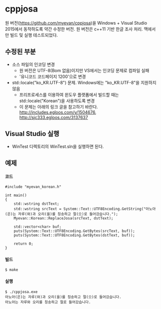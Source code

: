 cppjosa
=======
원 버전(https://github.com/myevan/cppjosa)을 Windows + Visual Studio 2015에서 동작하도록 약간 수정한 버전.
원 버전은 c++11 기반 한글 조사 처리. 맥에서만 빌드 및 실행 테스트되었다.

## 수정된 부분
- 소스 파일의 인코딩 변경
    - 원 버전은 UTF-8(Bom 없음)이지만 VS에서는 인코딩 문제로 컴파일 실패
    - '유니코드 코드페이지 1200'으로 변경
- std::locale("ko_KR.UTF-8") 문제. Windows에는 "ko_KR.UTF-8"을 지원하지 않음
    - 프리프로세스를 이용하여 윈도우 플랫폼에서 빌드할 때는 std::locale("Korean")을 사용하도록 변경
    - 이 문제는 아래의 링크 글을 참고하기 바란다. http://includes.egloos.com/v/1504676, http://sjc333.egloos.com/3137637

## Visual Studio 실행
- WinTest 디렉토리의 WinTest.sln을 실행하면 된다.



## 예제

#### 코드

    #include "myevan_korean.h"

    int main()
    {
        std::wstring dstText;
        std::wstring srcText = System::Text::UTF8Encoding.GetString("아노아(은)는 자루(와)과 오리(을)를 칭송하고 절(으)로 들어갔습니다.");
        Myevan::Korean::ReplaceJosa(srcText, dstText);

        std::vector<char> buf;
        puts(System::Text::UTF8Encoding.GetBytes(srcText, buf));
        puts(System::Text::UTF8Encoding.GetBytes(dstText, buf));

        return 0;
    }


#### 빌드

    $ make

#### 실행

    $ ./cppjosa.exe
    아노아(은)는 자루(와)과 오리(을)를 칭송하고 절(으)로 들어갔습니다.
    아노아는 자루와 오리를 칭송하고 절로 들어갔습니다.
